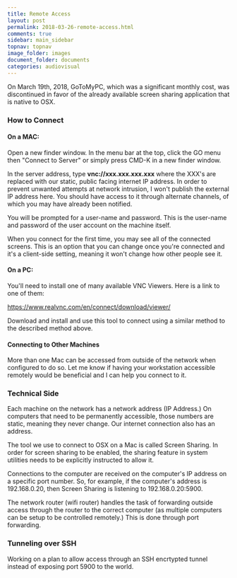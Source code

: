 ```yaml
---
title: Remote Access
layout: post
permalink: 2018-03-26-remote-access.html
comments: true
sidebar: main_sidebar
topnav: topnav
image_folder: images
document_folder: documents
categories: audiovisual
---
```


On March 19th, 2018, GoToMyPC, which was a significant monthly cost, was discontinued in favor of the already available screen sharing application that is native to OSX.

### How to Connect

#### On a MAC:

Open a new finder window.  In the menu bar at the top, click the GO menu then "Connect to Server" or simply press CMD-K in a new finder window.

In the server address, type **vnc://xxx.xxx.xxx.xxx** where the XXX's are replaced with our static, public facing internet IP address.  In order to prevent unwanted attempts at network intrusion, I won't publish the external IP address here.  You should have access to it through alternate channels, of which you may have already been notified.

You will be prompted for a user-name and password.  This is the user-name and password of the user account on the machine itself.

When you connect for the first time, you may see all of the connected screens.  This is an option that you can change once you're connected and it's a client-side setting, meaning it won't change how other people see it.

#### On a PC:

You'll need to install one of many available VNC Viewers.  Here is a link to one of them:

https://www.realvnc.com/en/connect/download/viewer/

Download and install and use this tool to connect using a similar method to the described method above.


#### Connecting to Other Machines

More than one Mac can be accessed from outside of the network when configured to do so.  Let me know if having your workstation accessible remotely would be beneficial and I can help you connect to it.

### Technical Side

Each machine on the network has a network address (IP Address.)  On computers that need to be permanently accessible, those numbers are static, meaning they never change.  Our internet connection also has an address.  

The tool we use to connect to OSX on a Mac is called Screen Sharing.  In order for screen sharing to be enabled, the sharing feature in system utilities needs to be explicitly instructed to allow it.

Connections to the computer are received on the computer's IP address on a specific port number.  So, for example, if the computer's address is 192.168.0.20, then Screen Sharing is listening to 192.168.0.20:5900.

The network router (wifi router) handles the task of forwarding outside access through the router to the correct computer (as multiple computers can be setup to be controlled remotely.)  This is done through port forwarding.

### Tunneling over SSH

Working on a plan to allow access through an SSH encrtypted tunnel instead of exposing port 5900 to the world.